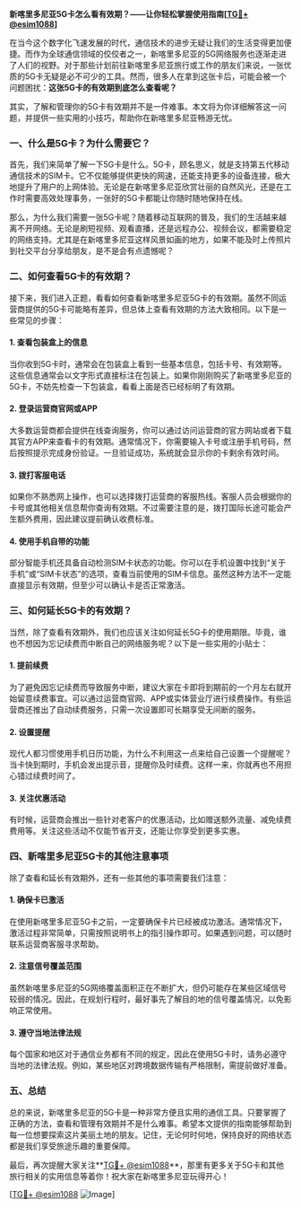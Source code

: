 **新喀里多尼亚5G卡怎么看有效期？——让你轻松掌握使用指南[[TG💪+ @esim1088](https://t.me/s/esim1088)]**

在当今这个数字化飞速发展的时代，通信技术的进步无疑让我们的生活变得更加便捷。而作为全球通信领域的佼佼者之一，新喀里多尼亚的5G网络服务也逐渐走进了人们的视野。对于那些计划前往新喀里多尼亚旅行或工作的朋友们来说，一张优质的5G卡无疑是必不可少的工具。然而，很多人在拿到这张卡后，可能会被一个问题困扰：**这张5G卡的有效期到底怎么查看呢？**

其实，了解和管理你的5G卡有效期并不是一件难事。本文将为你详细解答这一问题，并提供一些实用的小技巧，帮助你在新喀里多尼亚畅游无忧。

### **一、什么是5G卡？为什么需要它？**

首先，我们来简单了解一下5G卡是什么。5G卡，顾名思义，就是支持第五代移动通信技术的SIM卡。它不仅能够提供更快的网速，还能支持更多的设备连接，极大地提升了用户的上网体验。无论是在新喀里多尼亚欣赏壮丽的自然风光，还是在工作时需要高效处理事务，一张好的5G卡都能让你随时随地保持在线。

那么，为什么我们需要一张5G卡呢？随着移动互联网的普及，我们的生活越来越离不开网络。无论是刷短视频、观看直播，还是远程办公、视频会议，都需要稳定的网络支持。尤其是在新喀里多尼亚这样风景如画的地方，如果不能及时上传照片到社交平台分享给朋友，是不是会有点遗憾呢？

### **二、如何查看5G卡的有效期？**

接下来，我们进入正题，看看如何查看新喀里多尼亚5G卡的有效期。虽然不同运营商提供的5G卡可能略有差异，但总体上查看有效期的方法大致相同。以下是一些常见的步骤：

#### **1. 查看包装盒上的信息**
当你收到5G卡时，通常会在包装盒上看到一些基本信息，包括卡号、有效期等。这些信息通常会以文字形式直接标注在包装上。如果你刚刚购买了新喀里多尼亚的5G卡，不妨先检查一下包装盒，看看上面是否已经标明了有效期。

#### **2. 登录运营商官网或APP**
大多数运营商都会提供在线查询服务，你可以通过访问运营商的官方网站或者下载其官方APP来查看卡的有效期。通常情况下，你需要输入卡号或注册手机号码，然后按照提示完成身份验证。一旦验证成功，系统就会显示你的卡剩余有效时间。

#### **3. 拨打客服电话**
如果你不熟悉网上操作，也可以选择拨打运营商的客服热线。客服人员会根据你的卡号或其他相关信息帮你查询有效期。不过需要注意的是，拨打国际长途可能会产生额外费用，因此建议提前确认收费标准。

#### **4. 使用手机自带的功能**
部分智能手机还具备自动检测SIM卡状态的功能。你可以在手机设置中找到“关于手机”或“SIM卡状态”的选项，查看当前使用的SIM卡信息。虽然这种方法不一定能直接显示有效期，但至少可以确认卡是否正常激活。

### **三、如何延长5G卡的有效期？**

当然，除了查看有效期外，我们也应该关注如何延长5G卡的使用期限。毕竟，谁也不想因为忘记续费而中断自己的网络服务呢？以下是一些实用的小贴士：

#### **1. 提前续费**
为了避免因忘记续费而导致服务中断，建议大家在卡即将到期前的一个月左右就开始留意续费事宜。可以通过运营商官网、APP或实体营业厅进行续费操作。有些运营商还推出了自动续费服务，只需一次设置即可长期享受无间断的服务。

#### **2. 设置提醒**
现代人都习惯使用手机日历功能，为什么不利用这一点来给自己设置一个提醒呢？当卡快到期时，手机会发出提示音，提醒你及时续费。这样一来，你就再也不用担心错过续费时间了。

#### **3. 关注优惠活动**
有时候，运营商会推出一些针对老客户的优惠活动，比如赠送额外流量、减免续费费用等。关注这些活动不仅能节省开支，还能让你享受到更多实惠。

### **四、新喀里多尼亚5G卡的其他注意事项**

除了查看和延长有效期外，还有一些其他的事项需要我们注意：

#### **1. 确保卡已激活**
在使用新喀里多尼亚5G卡之前，一定要确保卡片已经被成功激活。通常情况下，激活过程非常简单，只需按照说明书上的指引操作即可。如果遇到问题，可以随时联系运营商客服寻求帮助。

#### **2. 注意信号覆盖范围**
虽然新喀里多尼亚的5G网络覆盖面积正在不断扩大，但仍可能存在某些区域信号较弱的情况。因此，在规划行程时，最好事先了解目的地的信号覆盖情况，以免影响正常使用。

#### **3. 遵守当地法律法规**
每个国家和地区对于通信业务都有不同的规定，因此在使用5G卡时，请务必遵守当地的法律法规。例如，某些地区对跨境数据传输有严格限制，需提前做好准备。

### **五、总结**

总的来说，新喀里多尼亚的5G卡是一种非常方便且实用的通信工具。只要掌握了正确的方法，查看和管理有效期并不是什么难事。希望本文提供的指南能够帮助到每一位想要探索这片美丽土地的朋友。记住，无论何时何地，保持良好的网络状态都是我们享受旅途乐趣的重要保障。

最后，再次提醒大家关注**[TG💪+ @esim1088](https://t.me/s/esim1088)**，那里有更多关于5G卡和其他旅行相关的实用信息等着你！祝大家在新喀里多尼亚玩得开心！

[[TG💪+ @esim1088](https://t.me/s/esim1088) ![Image](https://i.postimg.cc/4NQfJmqS/Snipaste-2025-05-13-00-14-12.png)]